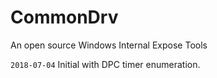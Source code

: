 # CommonDrv

An open source Windows Internal Expose Tools

`2018-07-04`  Initial with DPC timer enumeration.



